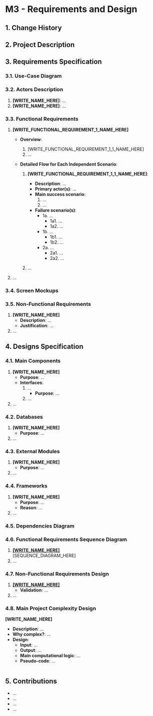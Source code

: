 # M3 - Requirements and Design

## 1. Change History

<!-- Leave blank for M3 -->

## 2. Project Description

## 3. Requirements Specification

### **3.1. Use-Case Diagram**

### **3.2. Actors Description**

1. **[WRITE_NAME_HERE]**: ...
2. **[WRITE_NAME_HERE]**: ...

### **3.3. Functional Requirements**

<a name="fr1"></a>

1. **[WRITE_FUNCTIONAL_REQUIREMENT_1_NAME_HERE]**

   - **Overview**:

     1. [WRITE_FUNCTIONAL_REQUIREMENT_1_1_NAME_HERE]
     2. ...

   - **Detailed Flow for Each Independent Scenario**:

     1. **[WRITE_FUNCTIONAL_REQUIREMENT_1_1_NAME_HERE]**:

        - **Description**: ...
        - **Primary actor(s)**: ...
        - **Main success scenario**:
          1. ...
          2. ...
        - **Failure scenario(s)**:
          - 1a. ...
            - 1a1. ...
            - 1a2. ...
          - 1b. ...
            - 1b1. ...
            - 1b2. ...
          - 2a. ...
            - 2a1. ...
            - 2a2. ...

     2. ...

2. ...

### **3.4. Screen Mockups**

### **3.5. Non-Functional Requirements**

<a name="nfr1"></a>

1. **[WRITE_NAME_HERE]**
   - **Description**: ...
   - **Justification**: ...
2. ...

## 4. Designs Specification

### **4.1. Main Components**

1. **[WRITE_NAME_HERE]**
   - **Purpose**: ...
   - **Interfaces**:
     1. ...
        - **Purpose**: ...
     2. ...
2. ...

### **4.2. Databases**

1. **[WRITE_NAME_HERE]**
   - **Purpose**: ...
2. ...

### **4.3. External Modules**

1. **[WRITE_NAME_HERE]**
   - **Purpose**: ...
2. ...

### **4.4. Frameworks**

1. **[WRITE_NAME_HERE]**
   - **Purpose**: ...
   - **Reason**: ...
2. ...

### **4.5. Dependencies Diagram**

### **4.6. Functional Requirements Sequence Diagram**

1. [**[WRITE_NAME_HERE]**](#fr1)\
   [SEQUENCE_DIAGRAM_HERE]
2. ...

### **4.7. Non-Functional Requirements Design**

1. [**[WRITE_NAME_HERE]**](#nfr1)
   - **Validation**: ...
2. ...

### **4.8. Main Project Complexity Design**

**[WRITE_NAME_HERE]**

- **Description**: ...
- **Why complex?**: ...
- **Design**:
  - **Input**: ...
  - **Output**: ...
  - **Main computational logic**: ...
  - **Pseudo-code**: ...
    ```

    ```

## 5. Contributions

- ...
- ...
- ...
- ...
